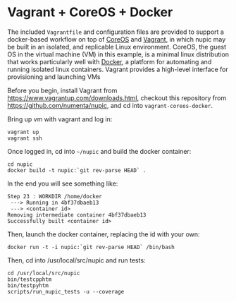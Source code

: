 # Vagrant + CoreOS + Docker

The included `Vagrantfile` and configuration files are provided to support a
docker-based workflow on top of [CoreOS](https://coreos.com/) and
[Vagrant](https://www.vagrantup.com/), in which nupic may be built in an
isolated, and replicable Linux environment.  CoreOS, the guest OS in the
virtual machine (VM) in this example, is a minimal linux distribution that
works particularly well with [Docker](https://www.docker.com/), a platform for
automating and running isolated linux containers.  Vagrant provides a
high-level interface for provisioning and launching VMs

Before you begin, install Vagrant from
https://www.vagrantup.com/downloads.html, checkout this repository from
https://github.com/numenta/nupic, and cd into
`vagrant-coreos-docker`.

Bring up vm with vagrant and log in:

    vagrant up
    vagrant ssh

Once logged in, cd into `~/nupic` and build the docker container:

    cd nupic
    docker build -t nupic:`git rev-parse HEAD` .

In the end you will see something like:

    Step 23 : WORKDIR /home/docker
     ---> Running in 4bf37dbaeb13
     ---> <container id>
    Removing intermediate container 4bf37dbaeb13
    Successfully built <container id>

Then, launch the docker container, replacing the id with your own:

    docker run -t -i nupic:`git rev-parse HEAD` /bin/bash

Then, cd into /usr/local/src/nupic and run tests:

    cd /usr/local/src/nupic
    bin/testcpphtm
    bin/testpyhtm
    scripts/run_nupic_tests -u --coverage

